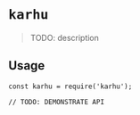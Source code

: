 # `karhu`

> TODO: description

## Usage

```
const karhu = require('karhu');

// TODO: DEMONSTRATE API
```
